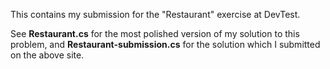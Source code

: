 This contains my submission for the "Restaurant" exercise at DevTest.

See **Restaurant.cs** for the most polished version of my solution to this problem, and **Restaurant-submission.cs** for the solution which I submitted on the above site.
